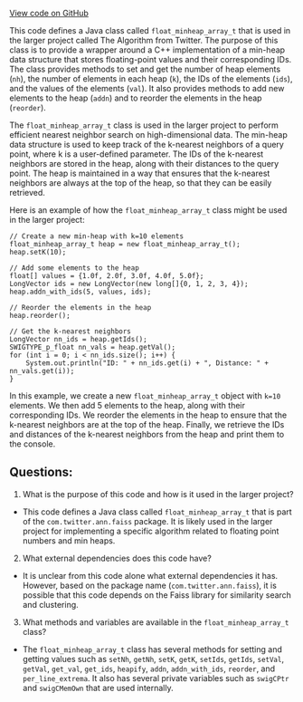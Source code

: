 [View code on GitHub](https://github.com/misbahsy/the-algorithm/ann/src/main/java/com/twitter/ann/faiss/swig/float_minheap_array_t.java)

This code defines a Java class called `float_minheap_array_t` that is used in the larger project called The Algorithm from Twitter. The purpose of this class is to provide a wrapper around a C++ implementation of a min-heap data structure that stores floating-point values and their corresponding IDs. The class provides methods to set and get the number of heap elements (`nh`), the number of elements in each heap (`k`), the IDs of the elements (`ids`), and the values of the elements (`val`). It also provides methods to add new elements to the heap (`addn`) and to reorder the elements in the heap (`reorder`). 

The `float_minheap_array_t` class is used in the larger project to perform efficient nearest neighbor search on high-dimensional data. The min-heap data structure is used to keep track of the k-nearest neighbors of a query point, where k is a user-defined parameter. The IDs of the k-nearest neighbors are stored in the heap, along with their distances to the query point. The heap is maintained in a way that ensures that the k-nearest neighbors are always at the top of the heap, so that they can be easily retrieved. 

Here is an example of how the `float_minheap_array_t` class might be used in the larger project:

```
// Create a new min-heap with k=10 elements
float_minheap_array_t heap = new float_minheap_array_t();
heap.setK(10);

// Add some elements to the heap
float[] values = {1.0f, 2.0f, 3.0f, 4.0f, 5.0f};
LongVector ids = new LongVector(new long[]{0, 1, 2, 3, 4});
heap.addn_with_ids(5, values, ids);

// Reorder the elements in the heap
heap.reorder();

// Get the k-nearest neighbors
LongVector nn_ids = heap.getIds();
SWIGTYPE_p_float nn_vals = heap.getVal();
for (int i = 0; i < nn_ids.size(); i++) {
    System.out.println("ID: " + nn_ids.get(i) + ", Distance: " + nn_vals.get(i));
}
```

In this example, we create a new `float_minheap_array_t` object with `k=10` elements. We then add 5 elements to the heap, along with their corresponding IDs. We reorder the elements in the heap to ensure that the k-nearest neighbors are at the top of the heap. Finally, we retrieve the IDs and distances of the k-nearest neighbors from the heap and print them to the console.
## Questions: 
 1. What is the purpose of this code and how is it used in the larger project?
- This code defines a Java class called `float_minheap_array_t` that is part of the `com.twitter.ann.faiss` package. It is likely used in the larger project for implementing a specific algorithm related to floating point numbers and min heaps.

2. What external dependencies does this code have?
- It is unclear from this code alone what external dependencies it has. However, based on the package name (`com.twitter.ann.faiss`), it is possible that this code depends on the Faiss library for similarity search and clustering.

3. What methods and variables are available in the `float_minheap_array_t` class?
- The `float_minheap_array_t` class has several methods for setting and getting values such as `setNh`, `getNh`, `setK`, `getK`, `setIds`, `getIds`, `setVal`, `getVal`, `get_val`, `get_ids`, `heapify`, `addn`, `addn_with_ids`, `reorder`, and `per_line_extrema`. It also has several private variables such as `swigCPtr` and `swigCMemOwn` that are used internally.